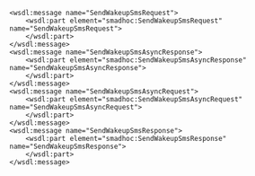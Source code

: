     <wsdl:message name="SendWakeupSmsRequest">
        <wsdl:part element="smadhoc:SendWakeupSmsRequest" name="SendWakeupSmsRequest">
        </wsdl:part>
    </wsdl:message>
    <wsdl:message name="SendWakeupSmsAsyncResponse">
        <wsdl:part element="smadhoc:SendWakeupSmsAsyncResponse" name="SendWakeupSmsAsyncResponse">
        </wsdl:part>
    </wsdl:message>
    <wsdl:message name="SendWakeupSmsAsyncRequest">
        <wsdl:part element="smadhoc:SendWakeupSmsAsyncRequest" name="SendWakeupSmsAsyncRequest">
        </wsdl:part>
    </wsdl:message>
    <wsdl:message name="SendWakeupSmsResponse">
        <wsdl:part element="smadhoc:SendWakeupSmsResponse" name="SendWakeupSmsResponse">
        </wsdl:part>
    </wsdl:message>
